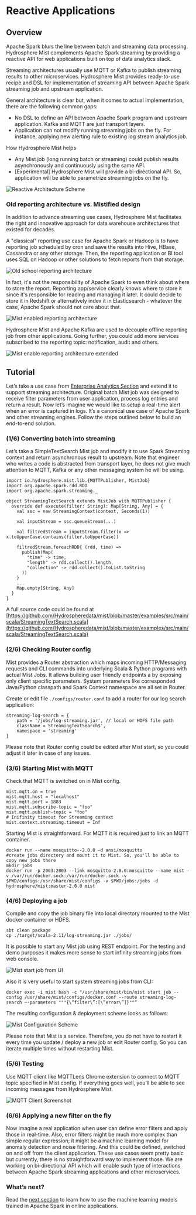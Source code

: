 # Reactive Applications
## Overview
Apache Spark blurs the line between batch and streaming data processing. Hydrosphere Mist complements Apache Spark streaming by providing a reactive API for web applications built on top of data analytics stack.

Streaming architectures usually use MQTT or Kafka to publish streaming results to other microservices. Hydrosphere Mist provides ready-to-use recipe and DSL for implementation of streaming API between Apache Spark streaming job and upstream application.

General architecture is clear but, when it comes to actual implementation, there are the following common gaps:
 - No DSL to define an API between Apache Spark program and upstream application. Kafka and MQTT are just transport layers. 
 - Application can not modify running streaming jobs on the fly. For instance, applying new alerting rule to existing log stream analytics job.
 
How Hydrosphere Mist helps
 - Any Mist job (long running batch or streaming) could publish results asynchronously and continuously using the same API.
 - [Experimental] Hydrosphere Mist will provide a bi-directional API. So, application will be able to parametrize streaming jobs on the fly.

![Reactive Architecture Scheme](http://dv9c7babquml0.cloudfront.net/docs-images/mist-reactive-scheme.png)

### Old reporting architecture vs. Mistified design
In addition to advance streaming use cases, Hydrosphere Mist facilitates the right and innovative approach for data warehouse architectures that existed for decades. 

A "classical" reporting use case for Apache Spark or Hadoop is to have reporting job scheduled by cron and save the results into Hive, HBase, Cassandra or any other storage. Then, the reporting application or BI tool uses SQL on Hadoop or other solutions to fetch reports from that storage.

![Old school reporting architecture](http://dv9c7babquml0.cloudfront.net/docs-images/classical-reporting-architecture.png)

In fact, it's not the responsibility of Apache Spark to even think about where to store the report. Reporting app/service clearly knows where to store it since it's responsible for reading and managing it later. It could decide to store it in Redshift or alternatively index it in Elasticsearch - whatever the case, Apache Spark should not care about that.

![Mist enabled reporting architecture](http://dv9c7babquml0.cloudfront.net/docs-images/mist-reactive-reporting-architecture.png)

Hydrosphere Mist and Apache Kafka are used to decouple offline reporting job from other applications. Going further, you could add more services subscribed to the reporting topic: notification, audit and others.

![Mist enable reporting architecture extended](http://dv9c7babquml0.cloudfront.net/docs-images/mist-reactive-reporting-architecture-ext.png)

## Tutorial
Let’s take a use case from [Enterprise Analytics Section](/docs/use-cases/enterprise-analytics.md) and extend it to support streaming architecture. Original batch Mist job was designed to receive filter parameters from user application, process log entries and return a result. Now let’s imagine we would like to setup a real-time alert when an error is captured in logs. It’s a canonical use case of Apache Spark and other streaming engines. Follow the steps outlined below to build an end-to-end solution.

### (1/6) Converting batch into streaming 

Let’s take a SimpleTextSearch Mist job and modify it to use Spark Streaming context and return asynchronous result to upstream. Note that engineer who writes a code is abstracted from transport layer, he does not give much attention to MQTT, Kafka or any other messaging system he will be using.

````
import io.hydrosphere.mist.lib.{MQTTPublisher, MistJob}
import org.apache.spark.rdd.RDD
import org.apache.spark.streaming._

object StreamingTextSearch extends MistJob with MQTTPublisher {
  override def execute(filter: String): Map[String, Any] = {
    val ssc = new StreamingContext(context, Seconds(1))

    val inputStream = ssc.queueStream(...)

    val filtredStream = inputStream.filter(x => x.toUpperCase.contains(filter.toUpperCase))

    filtredStream.foreachRDD{ (rdd, time) =>
      publish(Map(
        "time" -> time,
        "length" -> rdd.collect().length,
        "collection" -> rdd.collect().toList.toString
      ))
    }
    ...
    Map.empty[String, Any]
  }
}
````

A full source code could be found at [https://github.com/Hydrospheredata/mist/blob/master/examples/src/main/scala/StreamingTextSearch.scala](https://github.com/Hydrospheredata/mist/blob/master/examples/src/main/scala/StreamingTextSearch.scala)

### (2/6) Checking Router config
Mist provides a Router abstraction which maps incoming HTTP/Messaging requests and CLI commands into underlying Scala & Python programs with actual Mist Jobs. It allows building user friendly endpoints a by exposing only client specific parameters. System parameters like corresponded Java/Python classpath and Spark Context namespace are all set in Router.

Create or edit file `./configs/router.conf` to add a router for our log search application:
````
streaming-log-search = {
    path = '/jobs/log-streaming.jar', // local or HDFS file path
    className = StreamingTextSearch$',
    namespace = 'streaming'
}
````
Please note that Router config could be edited after Mist start, so you could adjust it later in case of any issues.
  
### (3/6) Starting Mist with MQTT
Check that MQTT is switched on in Mist config.

```
mist.mqtt.on = true
mist.mqtt.host = "localhost"
mist.mqtt.port = 1883
mist.mqtt.subscribe-topic = "foo"
mist.mqtt.publish-topic = "foo"
# Inifinity timeout for Streaming context
mist.context.streaming.timeout = Inf
```

Starting Mist is straightforward. For MQTT it is required just to link an MQTT container.

```
docker run --name mosquitto--2.0.0 -d ansi/mosquitto
#create jobs directory and mount it to Mist. So, you'll be able to copy new jobs there
mkdir jobs
docker run -p 2003:2003 --link mosquitto-2.0.0:mosquitto --name mist -v /var/run/docker.sock:/var/run/docker.sock -v $PWD/configs:/usr/share/mist/configs -v $PWD/jobs:/jobs -d hydrosphere/mist:master-2.0.0 mist
```

### (4/6) Deploying a job
Compile and copy the job binary file into local directory mounted to the Mist docker container or HDFS.

```
sbt clean package
cp ./target/scala-2.11/log-streaming.jar ./jobs/
```

It is possible to start any Mist job using REST endpoint. For the testing and demo purposes it makes more sense to start infinity streaming jobs from web console. 

![Mist start job from UI](http://dv9c7babquml0.cloudfront.net/docs-images/mist-ui-run-streaming-job.png)

Also it is very useful to start system streaming jobs from CLI:

```
docker exec -i mist bash -c "/usr/share/mist/bin/mist start job --config /usr/share/mist/configs/docker.conf --route streaming-log-search —-parameters """{\“filter\”:[\”error\”]}""“
```

The resulting configuration & deployment scheme looks as follows:

![Mist Configuration Scheme](http://dv9c7babquml0.cloudfront.net/docs-images/mist-config-scheme.png)

Please note that Mist is a service. Therefore, you do not have to restart it every time you update / deploy a new job or edit Router config. So you can iterate multiple times without restarting Mist. 

### (5/6) Testing
Use MQTT client like MQTTLens Chrome extension to connect to MQTT topic specified in Mist config.
If everything goes well, you’ll be able to see incoming messages from Hydrosphere Mist.

![MQTT Client Screenshot](http://dv9c7babquml0.cloudfront.net/docs-images/mist-streaming-mqtt-screenshot.png)

### (6/6) Applying a new filter on the fly
Now imagine a real application when user can define error filters and apply those in real-time. Also, error filters might be much more complex than simple regular expression; it might be a machine learning model for anomaly detection and noise filtering. And this could be defined, switched on and off from the client application. These use cases seem pretty basic but currently, there is no straightforward way to implement those. We are working on bi-directional API which will enable such type of interactions between Apache Spark streaming applications and other microservices. 


### What’s next? 
Read the [next section](/docs/use-cases/ml-realtime.md) to learn how to use the machine learning models trained in Apache Spark in online applications.
